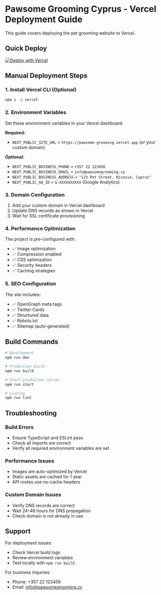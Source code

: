 # Pawsome Grooming Cyprus - Vercel Deployment Guide

This guide covers deploying the pet grooming website to Vercel.

## Quick Deploy

[![Deploy with Vercel](https://vercel.com/button)](https://vercel.com/new/clone?repository-url=https://github.com/your-username/pet-grooming-website)

## Manual Deployment Steps

### 1. Install Vercel CLI (Optional)
```bash
npm i -g vercel
```

### 2. Environment Variables

Set these environment variables in your Vercel dashboard:

**Required:**
- `NEXT_PUBLIC_SITE_URL` = `https://pawsome-grooming.vercel.app` (or your custom domain)

**Optional:**
- `NEXT_PUBLIC_BUSINESS_PHONE` = `+357 22 123456`
- `NEXT_PUBLIC_BUSINESS_EMAIL` = `info@pawsomegrooming.cy`
- `NEXT_PUBLIC_BUSINESS_ADDRESS` = `"123 Pet Street, Nicosia, Cyprus"`
- `NEXT_PUBLIC_GA_ID` = `G-XXXXXXXXXX` (Google Analytics)

### 3. Domain Configuration

1. Add your custom domain in Vercel dashboard
2. Update DNS records as shown in Vercel
3. Wait for SSL certificate provisioning

### 4. Performance Optimization

The project is pre-configured with:
- ✅ Image optimization
- ✅ Compression enabled  
- ✅ CSS optimization
- ✅ Security headers
- ✅ Caching strategies

### 5. SEO Configuration

The site includes:
- ✅ OpenGraph meta tags
- ✅ Twitter Cards
- ✅ Structured data
- ✅ Robots.txt
- ✅ Sitemap (auto-generated)

## Build Commands

```bash
# Development
npm run dev

# Production build
npm run build

# Start production server
npm run start

# Linting
npm run lint
```

## Troubleshooting

### Build Errors
- Ensure TypeScript and ESLint pass
- Check all imports are correct
- Verify all required environment variables are set

### Performance Issues  
- Images are auto-optimized by Vercel
- Static assets are cached for 1 year
- API routes use no-cache headers

### Custom Domain Issues
- Verify DNS records are correct
- Wait 24-48 hours for DNS propagation
- Check domain is not already in use

## Support

For deployment issues:
- Check Vercel build logs
- Review environment variables
- Test locally with `npm run build`

For business inquiries:
- Phone: +357 22 123456
- Email: info@pawsomegrooming.cy
